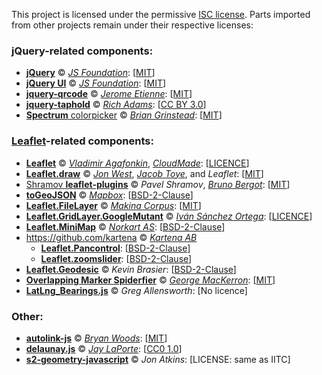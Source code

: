﻿This project is licensed under the permissive [ISC license](http://www.isc.org/downloads/software-support-policy/isc-license/).
Parts imported from other projects remain under their respective licenses:

### jQuery-related components:
- [**jQuery**](https://jquery.com/) © [_JS Foundation_](https://js.foundation/): [[MIT](https://jquery.org/license/)]
- [**jQuery UI**](https://jqueryui.com/) © [_JS Foundation_](https://js.foundation/): [[MIT](https://jquery.org/license/)]
- [**jquery-qrcode**](https://github.com/jeromeetienne/jquery-qrcode) © [_Jerome Etienne_](http://jetienne.com): [[MIT](https://github.com/jeromeetienne/jquery-qrcode/blob/master/MIT-LICENSE.txt)]
- [**jquery-taphold**](https://github.com/richadams/jquery-taphold) © [_Rich Adams_](https://richadams.me/): [[CC BY 3.0](https://github.com/richadams/jquery-taphold/blob/master/LICENSE)]
- [**Spectrum** colorpicker](https://github.com/bgrins/spectrum) © [_Brian Grinstead_](https://briangrinstead.com/):  [[MIT](https://github.com/bgrins/spectrum/blob/master/LICENSE)]

### [Leaflet](https://leafletjs.com/)-related components:
- [**Leaflet**](https://github.com/Leaflet/Leaflet) © [_Vladimir Agafonkin_](https://agafonkin.com/), [_CloudMade_](https://cloudmade.com/): [[LICENCE](https://github.com/Leaflet/Leaflet/blob/master/LICENSE)]
- [**Leaflet.draw**](https://github.com/Leaflet/Leaflet.draw) © [_Jon West_](https://github.com/ddproxy), [_Jacob Toye_](https://github.com/jacobtoye), and _Leaflet_: [[MIT](https://github.com/Leaflet/Leaflet.draw/blob/develop/MIT-LICENSE.md)]
- [Shramov **leaflet-plugins**](https://github.com/shramov/leaflet-plugins) © _Pavel Shramov_, [_Bruno Bergot_](https://www.eliaz.fr/): [[MIT](https://github.com/shramov/leaflet-plugins/blob/master/LICENSE)]
- [**toGeoJSON**](https://github.com/mapbox/togeojson) © [_Mapbox_](https://www.mapbox.com/): [[BSD-2-Clause](https://github.com/mapbox/togeojson/blob/master/LICENSE)]
- [**Leaflet.FileLayer**](https://github.com/makinacorpus/Leaflet.FileLayer) © [_Makina Corpus_](http://makinacorpus.com/): [[MIT](https://github.com/makinacorpus/Leaflet.FileLayer/blob/master/LICENSE)]
- [**Leaflet.GridLayer.GoogleMutant**](https://gitlab.com/IvanSanchez/Leaflet.GridLayer.GoogleMutant) © [_Iván Sánchez Ortega_](https://gitlab.com/IvanSanchez): [[LICENCE](https://gitlab.com/IvanSanchez/Leaflet.GridLayer.GoogleMutant/blob/master/LICENSE)]
- [**Leaflet.MiniMap**](https://github.com/Norkart/Leaflet-MiniMap) © [_Norkart AS_](http://www.norkart.no/): [[BSD-2-Clause](https://github.com/Norkart/Leaflet-MiniMap/blob/master/LICENSE.txt)]
- https://github.com/kartena © [_Kartena AB_](http://www.kartena.se/)
  - [**Leaflet.Pancontrol**](https://github.com/kartena/Leaflet.Pancontrol): [[BSD-2-Clause](https://github.com/kartena/Leaflet.Pancontrol/blob/master/LICENSE)]
  - [**Leaflet.zoomslider**](https://github.com/kartena/Leaflet.zoomslider): [[BSD-2-Clause](https://github.com/kartena/Leaflet.zoomslider/blob/master/LICENSE)]
- [**Leaflet.Geodesic**](http://fragger.github.io/Leaflet.Geodesic/) © _Kevin Brasier_: [[BSD-2-Clause](https://github.com/Fragger/Leaflet.Geodesic/blob/master/LICENSE)]
- [**Overlapping Marker Spiderfier**](https://github.com/jawj/OverlappingMarkerSpiderfier-Leaflet) © [_George MacKerron_](http://mackerron.com/): [[MIT](https://opensource.org/licenses/mit-license.php)]
- [**LatLng_Bearings.js**](https://github.com/gregallensworth/Leaflet) © _Greg Allensworth_: [No licence]

### Other:
- [**autolink-js**](https://github.com/bryanwoods/autolink-js) © [_Bryan Woods_](http://bryanwoods4e.com/): [[MIT](https://github.com/bryanwoods/autolink-js/blob/master/LICENSE)]
- [**delaunay.js**](https://github.com/ironwallaby/delaunay) © [_Jay LaPorte_](http://ironwallaby.github.io/): [[CC0 1.0](https://creativecommons.org/publicdomain/zero/1.0/)]
- [**s2-geometry-javascript**](https://github.com/jonatkins/s2-geometry-javascript/) © _Jon Atkins_: [LICENSE: same as IITC]
